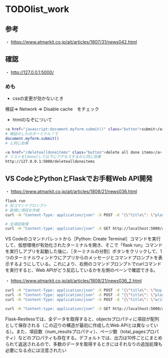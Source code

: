 # TODOlist_work

## 参考

・ https://www.atmarkit.co.jp/ait/articles/1807/31/news042.html


## 確認

・ http://127.0.0.1:5000/


### めも

* cssの変更が効かないとき

検証⇒ Network ⇒ Disable cache　をチェック

* htmlのなぞについて

```bash
<a href="javascript:document.myform.submit()" class="button">submit</a>
# 検証のしたのターミナル？で
document.myform.submit()
# と同じ効果

<a href="/deletealldoneitems" class="button">delete all done items</a>
# リストを[done]して以下にアクセスするのと同じ効果
http://127.0.0.1:5000/deletealldoneitems
```

## VS CodeとPythonとFlaskでお手軽Web API開発

・ https://www.atmarkit.co.jp/ait/articles/1808/21/news036.html
```bash
flask run
# 別コマンドプロンプト
# 新規に項目を作成
curl -H "Content-Type: application/json" -X POST -d "{\"title\": \"play game\"}" http://localhost:5000/api/todoitems

# 全項目取得
curl -H "Content-type: application/json" -X GET http://localhost:5000/api/todoitems
```
VS Codeのコマンドパレットから［Python: Create Terminal］コマンドを実行して、仮想環境が有効化されたターミナルを開き、そこで「flask run」コマンドを実行しアプリを起動した後に、［ターミナルの分割］ボタンをクリックして、1つのターミナルウィンドウにアプリからのメッセージとコマンドプロンプトを表示するようにしている。これにより、右側のコマンドプロンプトでcurlコマンドを実行すると、Web APIがどう反応しているかを左側のペーンで確認できる。

・ https://www.atmarkit.co.jp/ait/articles/1808/21/news036_2.html
```bash
curl -H "Content-Type: application/json" -X POST -d "{\"title\": \"buy milk\"}" http://localhost:5000/api/todoitems
curl -H "Content-Type: application/json" -X POST -d "{\"title\": \"play game\"}" http://localhost:5000/api/todoitems
curl -H "Content-Type: application/json" -X POST -d "{\"title\": \"write article\"}" http://localhost:5000/api/todoitems

curl -H "Content-type: application/json" -X GET http://localhost:5000/api/todoitems
```
Flask-Restlessでは、全データを取得すると、objectsプロパティに項目が配列として保存される（この辺りの構造が最初に作成したWeb APIとは異なっている）。また、項目数（num_resultsプロパティ）、ページ数（total_pagesプロパティ）などのプロパティも存在する。デフォルトでは、出力は10件ごとにまとめられて返送されるので、多数のデータを取得するときにはそれなりの追加処理も必要になる点には注意されたい
